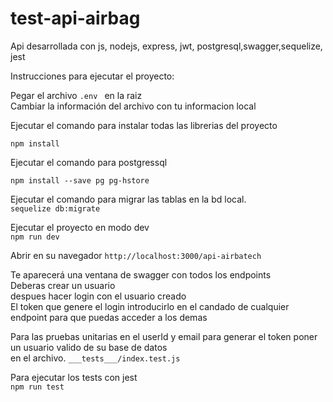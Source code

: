 # test-api-airbag

Api desarrollada con js, nodejs, express, jwt, postgresql,swagger,sequelize, jest <br>

Instrucciones para ejecutar el proyecto: <br>

Pegar el archivo ```.env ``` en la raiz <br>
Cambiar la información del archivo con tu informacion local <br>

Ejecutar el comando para instalar todas las librerias del proyecto <br>
```
npm install 
```

Ejecutar el comando para  postgressql
```
npm install --save pg pg-hstore
```

Ejecutar el comando para migrar las tablas en la bd local. <br>
```sequelize db:migrate```

Ejecutar el proyecto en modo dev <br>
```npm run dev``` 

Abrir en su navegador
```http://localhost:3000/api-airbatech```

Te aparecerá una ventana de swagger con todos los endpoints <br>
Deberas crear un usuario <br>
despues hacer login con el usuario creado <br>
El token que genere el login introducirlo en el candado de cualquier endpoint para que puedas acceder a los demas

Para las pruebas unitarias en el userId y email para generar el token poner un usuario valido de su base de datos <br>
en el archivo. ```___tests___/index.test.js``` <br>  

Para ejecutar los tests con jest <br>
```npm run test``` 
